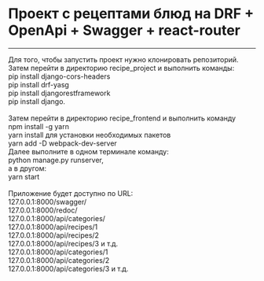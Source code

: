 <h1>Проект с рецептами блюд на DRF + OpenApi + Swagger + react-router</h1>
<hr>
Для того, чтобы запустить проект нужно клонировать репозиторий.<br>
Затем перейти в директорию recipe_project и выполнить команды: <br>
pip install django-cors-headers<br>
pip install drf-yasg<br>
pip install djangorestframework<br>
pip install django.<br><br>
Затем перейти в директорию recipe_frontend и выполнить команду<br>
npm install -g yarn<br>
yarn install для установки необходимых пакетов<br>
yarn add -D webpack-dev-server  <br>
Далее выполните в одном терминале команду:<br>
python manage.py runserver,<br>
а в другом:<br>
yarn start<br>
<br>
Приложение будет доступно по URL:<br>
127.0.0.1:8000/swagger/<br>
127.0.0.1:8000/redoc/<br>
127.0.0.1:8000/api/categories/<br>
127.0.0.1:8000/api/recipes/1<br>
127.0.0.1:8000/api/recipes/2<br>
127.0.0.1:8000/api/recipes/3 и т.д.<br>
127.0.0.1:8000/api/categories/1<br>
127.0.0.1:8000/api/categories/2<br>
127.0.0.1:8000/api/categories/3 и т.д.<br>
